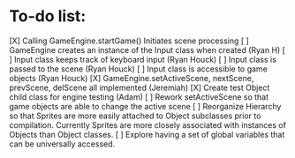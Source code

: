 # To-do list:

[X] Calling GameEngine.startGame() Initiates scene processing
[ ] GameEngine creates an instance of the Input class when created (Ryan H)
[ ] Input class keeps track of keyboard input (Ryan Houck)
[ ] Input class is passed to the scene (Ryan Houck)
[ ] Input class is accessible to game objects (Ryan Houck)
[X] GameEngine.setActiveScene, nextScene, prevScene, delScene all implemented (Jeremiah)
[X] Create test Object child class for engine testing (Adam)
[ ] Rework setActiveScene so that game objects are able to change the active scene
[ ] Reorganize Hierarchy so that Sprites are more easily attached to Object subclasses prior to compilation. Currently Sprites are more closely associated with instances of Objects than Object classes.
[ ] Explore having a set of global variables that can be universally accessed.
